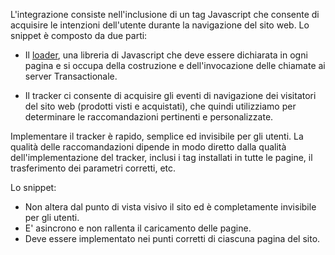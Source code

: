 L'integrazione consiste nell'inclusione di un tag Javascript che consente di acquisire le intenzioni dell'utente durante la navigazione del sito web.
Lo snippet è composto da due parti:

- Il [loader](snippet_loader.html), una libreria di Javascript che deve essere dichiarata in ogni pagina e si occupa della costruzione e dell'invocazione delle chiamate ai server Transactionale.

- Il tracker ci consente di acquisire gli eventi di navigazione dei visitatori del sito web (prodotti visti e acquistati), che quindi utilizziamo per determinare le raccomandazioni pertinenti e personalizzate.

Implementare il tracker è rapido, semplice ed invisibile per gli utenti. La qualità delle raccomandazioni dipende in modo diretto dalla qualità dell'implementazione del tracker, inclusi i tag installati in tutte le pagine, il trasferimento dei parametri corretti, etc.

Lo snippet:

- Non altera dal punto di vista visivo il sito ed è completamente invisibile per gli utenti.
- E' asincrono e non rallenta il caricamento delle pagine.
- Deve essere implementato nei punti corretti di ciascuna pagina del sito.